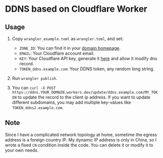 # DDNS based on Cloudflare Worker

## Usage
1. Copy `wrangler_example.toml` as `wrangler.toml`, and set:
    - `ZONE_ID`: You can find it in your [domain homepage](https://dash.cloudflare.com/).
    - `EMAIL`: Your Cloudflare account email.
    - `KEY`: Your Cloudflare API key, generate it [here](https://dash.cloudflare.com/profile/api-tokens) and allow it modify dns record.
    - `TOKEN_ddns.example.com`: Your DDNS token, any random long string.

2. Run `wrangler publish`.

3. You can `curl -X POST https://ddns.YOUR_DOMAIN.workers.dev/update/ddns.example.com/MY_TOKEN` to update the record to the client ip address. If you want to update different subdomains, you may add multiple key-values like `TOKEN_ddns2.example.com`.

## Note
Since I have a complicated network topology at home, sometime the egress address is a foreign country IP. My dynamic IP address is only in China, so I wrote a fixed `CN` condition inside the code. You can delete it or modify it to your own needs.
